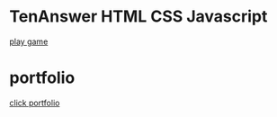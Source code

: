 <h1>TenAnswer HTML CSS Javascript</h1>
<a href="https://toeykub789.github.io/TenAnswer"> play game </a>

<h1>portfolio</h1>
<a href="https://toeykub789.github.io/portfolio"> click portfolio </a>
